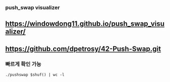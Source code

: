 ### push_swap visualizer
https://windowdong11.github.io/push_swap_visualizer/
---
https://github.com/dpetrosy/42-Push-Swap.git
---
### 빠르게 확인 가능
```shell
./pushswap $shuf() | wc -l
```
